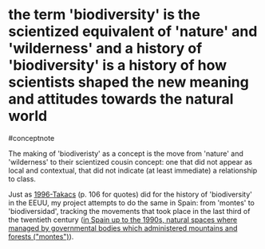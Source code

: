 # the term 'biodiversity' is the scientized equivalent of 'nature' and 'wilderness' and a history of 'biodiversity' is a history of how scientists shaped the new meaning and attitudes towards the natural world
#conceptnote

The making of 'biodiveristy' as a concept is the move from 'nature' and 'wilderness' to their scientized cousin concept: one that did not appear as local and contextual, that did not indicate (at least immediate) a relationship to class. 

Just as [1996-Takacs](1996-Takacs.md) (p. 106 for quotes) did for the history of 'biodiversity' in the EEUU, my project attempts to do the same in Spain: from 'montes' to 'biodiversidad', tracking the movements that took place in the last third of the twentieth century ([in Spain up to the 1990s, natural spaces where managed by governmental  bodies which administered mountains and forests ("montes")](in%20Spain%20up%20to%20the%201990s,%20natural%20spaces%20where%20managed%20by%20governmental%20%20bodies%20which%20administered%20mountains%20and%20forests%20("montes").md)).


